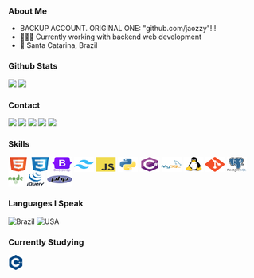 <h3>About Me</h3>
  <ul>
    <li>BACKUP ACCOUNT. ORIGINAL ONE: "github.com/jaozzy"!!!</li>
    <li>👨🏻‍💻 Currently working with backend web development</li>
    <li>📍 Santa Catarina, Brazil</li>
  </ul>

  <h3>Github Stats</h3>
  <div>
    <img height="190em" src="https://github-readme-stats.vercel.app/api?username=jaopdc11&show_icons=true&theme=dracula"/>
    <img height="190em" src="https://github-readme-stats.vercel.app/api/top-langs/?username=jaopdc11&langs_count=10&layout=compact&theme=dracula"/>
  </div>

  <h3>Contact</h3>
  <div>
    <a href="mailto:servicecontact.joao@gmail.com"><img src="https://img.shields.io/badge/-Gmail-%23333?style=for-the-badge&logo=gmail&logoColor=white" target="_blank"></a>
    <a href="https://www.linkedin.com/in/joaopd-c-644a2a251" target="_blank"><img src="https://img.shields.io/badge/-LinkedIn-%230077B5?style=for-the-badge&logo=linkedin&logoColor=white" target="_blank"></a> 
    <a href="https://wa.me/5547999783190" target="_blank"><img src="https://img.shields.io/badge/WhatsApp-25D366?style=for-the-badge&logo=whatsapp&logoColor=white" target="_blank"></a>
    <a href="https://twitter.com/jaodotpy?t=ZcFb3DKkGdGgrEsj1XzYIw&s=09" target="_blank"><img src="https://img.shields.io/badge/Twitter-1DA1F2?style=for-the-badge&logo=twitter&logoColor=white" target="_blank"></a>
    <a href="https://t.me/+5547999783190" target="_blank"><img src="https://img.shields.io/badge/Telegram-2CA5E0?style=for-the-badge&logo=telegram&logoColor=white" target="_blank"></a>
  </div>

  <h3>Skills</h3>
  <div>
    <div style="display: inline_block">
      <img align="center" alt="Jao-HTML" height="30" width="40" src="https://raw.githubusercontent.com/devicons/devicon/master/icons/html5/html5-original.svg">
      <img align="center" alt="Jao-CSS" height="30" width="40" src="https://raw.githubusercontent.com/devicons/devicon/master/icons/css3/css3-original.svg">
      <img align="center" alt="Jao-Bootstrap" height="30" width="40" src="https://github.com/devicons/devicon/blob/master/icons/bootstrap/bootstrap-original-wordmark.svg">
      <img align="center" alt="Jao-Tailwind" height="30" width="40" src="https://github.com/devicons/devicon/blob/master/icons/tailwindcss/tailwindcss-original.svg">
      <img align="center" alt="Jao-Js" height="30" width="40" src="https://raw.githubusercontent.com/devicons/devicon/master/icons/javascript/javascript-original.svg">
      <img align="center" alt="Jao-Python" height="30" width="40" src="https://raw.githubusercontent.com/devicons/devicon/master/icons/python/python-original.svg">
      <img align="center" alt="Jao-C#" height="30" width="40" src="https://raw.githubusercontent.com/devicons/devicon/master/icons/csharp/csharp-original.svg">
      <img align="center" alt="Jao-MySQL" height="30" width="40" src="https://github.com/devicons/devicon/blob/master/icons/mysql/mysql-original-wordmark.svg">
      <img align="center" alt="Jao-Linux" height="30" width="40" src="https://github.com/devicons/devicon/blob/master/icons/linux/linux-original.svg">
      <img align="center" alt="Jao-Git" height="30" width="40" src="https://github.com/devicons/devicon/blob/master/icons/git/git-original.svg">
      <img align="center" alt="Jao-Post" height="30" width="40" src="https://github.com/devicons/devicon/blob/master/icons/postgresql/postgresql-original-wordmark.svg">
      <img align="center" alt="Jao-Node" height="30 width="40" src="https://github.com/devicons/devicon/blob/master/icons/nodejs/nodejs-plain-wordmark.svg">
      <img align="center" alt="Jao-JQuery" height="30" width="40" src="https://github.com/devicons/devicon/blob/master/icons/jquery/jquery-original-wordmark.svg">
      <img align="center" alt="Jao-PHP" height="30" width="50" src="https://github.com/devicons/devicon/blob/master/icons/php/php-original.svg">
    </div>
  </div>

  <h3>Languages I Speak</h3>
  <div>
    <img align="center" alt="Brazil" height="30" width="40" src="https://upload.wikimedia.org/wikipedia/commons/thumb/0/05/Flag_of_Brazil.svg/1200px-Flag_of_Brazil.svg.png">
    <img align="center" alt="USA" height="30" width="40" src="https://upload.wikimedia.org/wikipedia/en/thumb/a/a4/Flag_of_the_United_States.svg/2560px-Flag_of_the_United_States.svg.png">
  </div>

<h3>Currently Studying</h3>
  <div>
    <div style="display: inline_block">
      <img align="center" alt="Jao-CPP" height="30" width="30" src="https://github.com/devicons/devicon/blob/master/icons/cplusplus/cplusplus-plain.svg">
    </div>
  </div>
